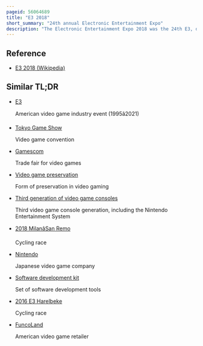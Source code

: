 ```yaml
---
pageid: 56064689
title: "E3 2018"
short_summary: "24th annual Electronic Entertainment Expo"
description: "The Electronic Entertainment Expo 2018 was the 24th E3, during which Hardware Manufacturers, Software Developers, and Publishers from the Video Game Industry presented new and upcoming Products to the Attendees, primarily Retailers and Members of the Video Game Press. The event, organized by the Entertainment Software Association , took place at the Los Angeles Convention Center from June 12–14, 2018, with many companies holding press conferences in the days prior. While the Industry was still in the Middle of the eighth Generation of video Game consoles no new Hardware was introduced and Publishers and Developers predominantly focused on new Games to be released in 2018 and beyond. The Event drew 69,200 Attendees, the largest since 2005."
---
```


## Reference

- [E3 2018 (Wikipedia)](https://en.wikipedia.org/?curid=56064689)

## Similar TL;DR

- [E3](/tldr/en/e3)

  American video game industry event (1995â2021)

- [Tokyo Game Show](/tldr/en/tokyo-game-show)

  Video game convention

- [Gamescom](/tldr/en/gamescom)

  Trade fair for video games

- [Video game preservation](/tldr/en/video-game-preservation)

  Form of preservation in video gaming

- [Third generation of video game consoles](/tldr/en/third-generation-of-video-game-consoles)

  Third video game console generation, including the Nintendo Entertainment System

- [2018 MilanâSan Remo](/tldr/en/2018-milansan-remo)

  Cycling race

- [Nintendo](/tldr/en/nintendo)

  Japanese video game company

- [Software development kit](/tldr/en/software-development-kit)

  Set of software development tools

- [2016 E3 Harelbeke](/tldr/en/2016-e3-harelbeke)

  Cycling race

- [FuncoLand](/tldr/en/funcoland)

  American video game retailer
